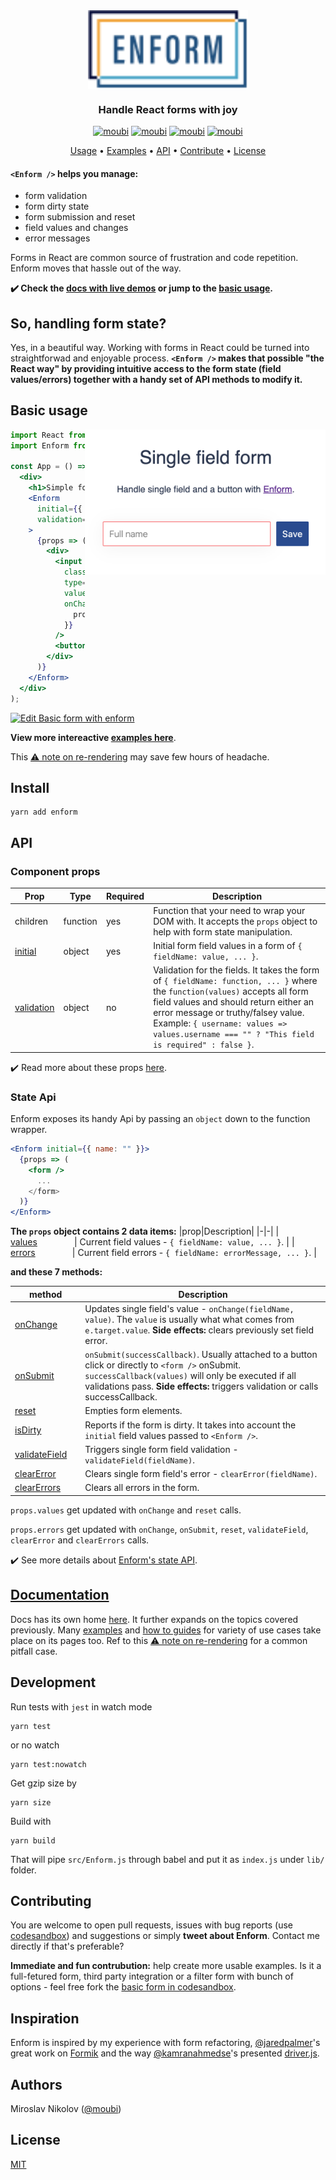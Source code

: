 <div align="center">
<a id="enform" href="#enform">
  <img align="center" width="256" src="./assets/logo.svg">
</a>

<h3>Handle React forms with joy</h3>

[![moubi](https://img.shields.io/circleci/build/gh/moubi/enform?label=circleci&style=flat-square)](https://circleci.com/gh/moubi/swipeable-react)
[![moubi](https://img.shields.io/npm/v/enform?style=flat-square)](https://www.npmjs.com/package/enform)
[![moubi](https://img.shields.io/static/v1?style=flat-square&label=gzip%20size&message=1.3%20kB&color=green)](#development)
[![moubi](https://img.shields.io/github/license/moubi/enform?style=flat-square)](LICENSE)

[Usage](docs/index.md#basic-form-field-and-a-button) • [Examples](docs/index.md#documentation) • [API](docs/index.md#api) • [Contribute](#contributing) • [License](LICENSE)
</div>

#### `<Enform />` helps you manage:
 - form validation
 - form dirty state
 - form submission and reset
 - field values and changes
 - error messages

Forms in React are common source of frustration and code repetition. Enform moves that hassle out of the way.

**✔️ Check the [docs with live demos](docs/index.md#documentation) or jump to the [basic usage](#basic-usage).**

## So, handling form state?
Yes, in a beautiful way. Working with forms in React could be turned into straightforwad and enjoyable process. **`<Enform />` makes that possible "the React way" by providing intuitive access to the form state (field values/errors) together with a handy set of API methods to modify it.**

## Basic usage
<img align="right" width="385" src="./assets/basic_example.png">

```jsx
import React from "react";
import Enform from "enform";

const App = () => (
  <div>
    <h1>Simple form</h1>
    <Enform
      initial={{ name: "" }}
      validation={{ name: values => values.name === "" }}
    >
      {props => (
        <div>
          <input
            className={props.errors.name ? "error" : ""}
            type="text"
            value={props.values.name}
            onChange={e => {
              props.onChange("name", e.target.value);
            }}
          />
          <button onClick={props.onSubmit}>Submit</button>
        </div>
      )}
    </Enform>
  </div>
);
```
[![Edit Basic form with enform](https://codesandbox.io/static/img/play-codesandbox.svg)](https://codesandbox.io/s/newsletter-form-with-enform-dv69b?fontsize=14&hidenavigation=1&theme=dark)

**View more intereactive [examples here](docs/index.md#documentation)**.

This [⚠️ note on re-rendering](docs/index.md#%EF%B8%8F-note-on-re-rendering) may save few hours of headache.

## Install
```
yarn add enform
```

## API
### Component props
| Prop          | Type          | Required | Description |
| ------------- | ------------- | -------- | ----------- |
| children      | function      | yes      | Function that your need to wrap your DOM with. It accepts the `props` object to help with form state manipulation. |
| [initial](docs/index.md#initial--fieldname-value----required)       | object        | yes      | Initial form field values in a form of `{ fieldName: value, ... }`. |
| [validation](docs/index.md#validation--fieldname-functionvalues--boolstring-)    | object        | no       | Validation for the fields. It takes the form of `{ fieldName: function, ... }` where the `function(values)` accepts all form field values and should return either an error message or truthy/falsey value. Example: `{ username: values => values.username === "" ? "This field is required" : false }`. |

✔️ Read more about these props [here](docs/index.md#enform-component-props).

### State Api
Enform exposes its handy Api by passing an `object` down to the function wrapper.
```jsx
<Enform initial={{ name: "" }}>
  {props => (
    <form />
      ...
    </form>
  )}
</Enform>
```
**The `props` object contains 2 data items:**
|prop|Description|
|-|-|
| [values](docs/index.md#propsvalues--fieldname-value-)&nbsp;&nbsp;&nbsp;&nbsp;&nbsp;&nbsp;&nbsp;&nbsp;&nbsp;&nbsp;&nbsp;&nbsp;&nbsp;&nbsp; |  Current field values - `{ fieldName: value, ... }`. |
| [errors](docs/index.md#propserrors--fieldname-value-)&nbsp;&nbsp;&nbsp;&nbsp;&nbsp;&nbsp;&nbsp;&nbsp;&nbsp;&nbsp;&nbsp;&nbsp;&nbsp;&nbsp; | Current field errors - `{ fieldName: errorMessage, ... }`. |

**and these 7 methods:**

|method|Description|
|-|-|
| [onChange](docs/index.md#propsonchange-fieldname-value--void)     |  Updates single field's value - `onChange(fieldName, value)`. The `value` is usually what what comes from `e.target.value`. **Side effects:** clears previously set field error. |
| [onSubmit](docs/index.md#propsonsubmit-functionvalues--void--void)     | `onSubmit(successCallback)`. Usually attached to a button click or directly to `<form />` onSubmit. `successCallback(values)` will only be executed if all validations pass. **Side effects:** triggers validation or calls successCallback. |
| [reset](docs/index.md#propsreset---void)   | Empties form elements. |
| [isDirty](docs/index.md#propsisdirty---bool)      |  Reports if the form is dirty. It takes into account the `initial` field values passed to `<Enform />`. |
| [validateField](docs/index.md#propsvalidatefield-fieldname--bool)&nbsp;&nbsp;&nbsp;&nbsp; | Triggers single form field validation - `validateField(fieldName)`. |
| [clearError](docs/index.md#propsclearerror-fieldname--void)    | Clears single form field's error - `clearError(fieldName)`. |
| [clearErrors](docs/index.md#propsclearerrors---void)   | Clears all errors in the form. |

`props.values` get updated with `onChange` and `reset` calls.

`props.errors` get updated with `onChange`, `onSubmit`, `reset`, `validateField`, `clearError` and `clearErrors` calls.

✔️ See more details about [Enform's state API](docs/index.md#enform-state-api).

## [Documentation](docs/index.md)
Docs has its own home [here](docs/index.md#documentation). It further expands on the topics covered previously. Many [examples](docs/index.md#examples) and [how to guides](docs/index.md#how-to) for variety of use cases take place on its pages too. Ref to this [⚠️ note on re-rendering](docs/index.md#%EF%B8%8F-note-on-re-rendering) for a common pitfall case.

## Development
Run tests with `jest` in watch mode
```
yarn test
```
or no watch

```
yarn test:nowatch
```
Get gzip size by
```
yarn size
```

Build with
```
yarn build
```
That will pipe `src/Enform.js` through babel and put it as `index.js` under `lib/` folder.

## Contributing
You are welcome to open pull requests, issues with bug reports (use [codesandbox](https://codesandbox.io/)) and suggestions or simply **tweet about Enform**. Contact me directly if that's preferable?

**Immediate and fun contrubution:** help create more usable examples. Is it a full-fetured form, third party integration or a filter form with bunch of options - feel free fork the [basic form in codesandbox](https://codesandbox.io/s/basic-form-with-enform-dv69b).

## Inspiration
Enform is inspired by my experience with form refactoring, [@jaredpalmer](https://jaredpalmer.com/)'s great work on [Formik](https://github.com/jaredpalmer/formik) and the way [@kamranahmedse](https://github.com/kamranahmedse)'s presented [driver.js](https://github.com/kamranahmedse/driver.js).

## Authors
Miroslav Nikolov ([@moubi](https://github.com/moubi))

## License
[MIT](LICENSE)
